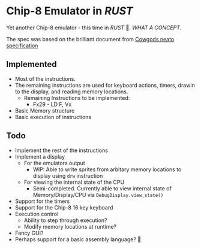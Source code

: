 # Chip-8 Emulator in _RUST_
Yet another Chip-8 emulator - this time in _RUST_ 🦀.
_WHAT A CONCEPT._

The spec was based on the brilliant document from [Cowgods neato specification](http://devernay.free.fr/hacks/chip8/C8TECH10.HTM#2.1)

## Implemented
- Most of the instructions.
- The remaining instructions are used for keyboard actions, timers, drawin to the display, and reading memory locations.
  - Remaining Instructions to be implemented:
    - Fx29 - LD F, Vx
- Basic Memory structure
- Basic execution of instructions

## Todo
- Implement the rest of the instructions
- Implement a display
  - For the emulators output
    - WIP: Able to write sprites from arbitary memory locations to display using `drw` instruction
  - For viewing the internal state of the CPU
    - Semi-completed. Currently able to view internal state of Memory/Display/CPU via `DebugDisplay.view_state()`
- Support for the timers
- Support for the Chip-8 16 key keyboard
- Execution control
  - Ability to step through execution? 
  - Modify memory locations at runtime? 
- Fancy GUI?
- Perhaps support for a basic assembly language? 👀

